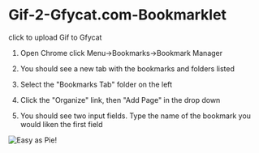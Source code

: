 # Gif-2-Gfycat.com-Bookmarklet
click to upload Gif to Gfycat

1. Open Chrome click Menu->Bookmarks->Bookmark Manager

2. You should see a new tab with the bookmarks and folders listed

3. Select the "Bookmarks Tab" folder on the left

4. Click the "Organize" link, then "Add Page" in the drop down

5. You should see two input fields. Type the name of the bookmark you would liken the first field


![Easy as Pie!](https://media.giphy.com/media/zcCGBRQshGdt6/giphy.gif)
